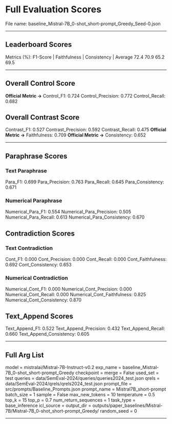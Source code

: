 # Full Evaluation Scores

File name: baseline_Mistral-7B_0-shot_short-prompt_Greedy_Seed-0.json


---

## Leaderboard Scores

Metrics (%): F1-Score | Faithfulness | Consistency | Average
                72.4        70.9          65.2        69.5

---

## Overall Control Score

**Official Metric ->** Control_F1: 0.724
Control_Precision: 0.772
Control_Recall: 0.682

## Overall Contrast Score

Contrast_F1: 0.527
Contrast_Precision: 0.592
Contrast_Recall: 0.475
**Official Metric ->** Faithfulness: 0.709
**Official Metric ->** Consistency: 0.652

---


## Paraphrase Scores


### Text Paraphrase

Para_F1: 0.699
Para_Precision: 0.763
Para_Recall: 0.645
Para_Consistency: 0.671


### Numerical Paraphrase

Numerical_Para_F1: 0.554
Numerical_Para_Precision: 0.505
Numerical_Para_Recall: 0.613
Numerical_Para_Consistency: 0.670


## Contradiction Scores


### Text Contradiction

Cont_F1: 0.000
Cont_Precision: 0.000
Cont_Recall: 0.000
Cont_Faithfulness: 0.692
Cont_Consistency: 0.653


### Numerical Contradiction

Numerical_Cont_F1: 0.000
Numerical_Cont_Precision: 0.000
Numerical_Cont_Recall: 0.000
Numerical_Cont_Faithfulness: 0.825
Numerical_Cont_Consistency: 0.870


## Text_Append Scores

Text_Append_F1: 0.522
Text_Append_Precision: 0.432
Text_Append_Recall: 0.660
Text_Append_Consistency: 0.605

---

## Full Arg List

model = mistralai/Mistral-7B-Instruct-v0.2
exp_name = baseline_Mistral-7B_0-shot_short-prompt_Greedy
checkpoint = 
merge = False
used_set = test
queries = data/SemEval-2024/queries/queries2024_test.json
qrels = data/SemEval-2024/qrels/qrels2024_test.json
prompt_file = src/prompts/Baseline_Prompts.json
prompt_name = Mistral7B_short-prompt
batch_size = 1
sample = False
max_new_tokens = 10
temperature = 0.5
top_k = 15
top_p = 0.7
num_return_sequences = 1
task_type = base_inference
icl_source = 
output_dir = outputs/paper_baselines/Mistral-7B/Mistral-7B_0-shot_short-prompt_Greedy/
random_seed = 0

---

